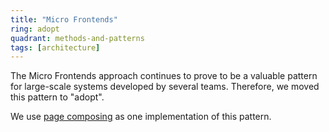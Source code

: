 ```yaml
---
title: "Micro Frontends"
ring: adopt
quadrant: methods-and-patterns
tags: [architecture]
---
```


The Micro Frontends approach continues to prove to be a valuable pattern for large-scale systems developed by several teams.
Therefore, we moved this pattern to "adopt".

We use [page composing](methods-and-patterns/page-composing.html) as one implementation of this pattern.
